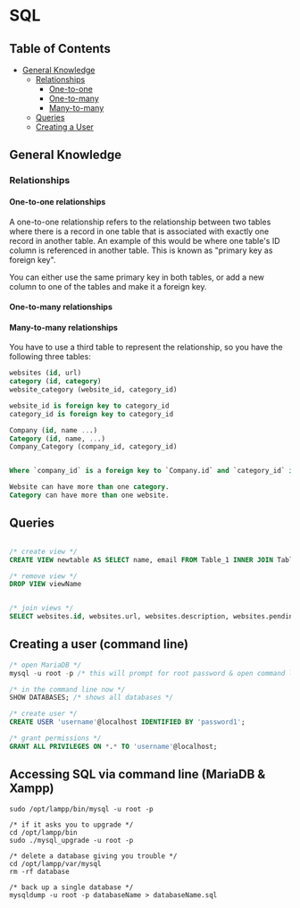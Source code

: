 # SQL

## Table of Contents

- [General Knowledge](#general-knowledge)
  - [Relationships](#relationships)
    - [One-to-one](#one-to-one-relationships)
    - [One-to-many](#one-to-many-relationships)
    - [Many-to-many](#many-to-many-relationships)
  - [Queries](#queries)
  - [Creating a User](#creating-a-user-command-line)
  

## General Knowledge

### Relationships

#### One-to-one relationships

A one-to-one relationship refers to the relationship between two tables where there is a record in one table that is associated with exactly one record in another table. An example of this would be where one table's ID column is referenced in another table. This is known as "primary key as foreign key". 

You can either use the same primary key in both tables, or add a new column to one of the tables and make it a foreign key.

#### One-to-many relationships

#### Many-to-many relationships
You have to use a third table to represent the relationship, so you have the following three tables:

```sql 
websites (id, url)
category (id, category)
website_category (website_id, category_id)

website_id is foreign key to category_id 
category_id is foreign key to category_id

Company (id, name ...)
Category (id, name, ...)
Company_Category (company_id, category_id)


Where `company_id` is a foreign key to `Company.id` and `category_id` is a foreign key to `Category.id`.

Website can have more than one category.
Category can have more than one website.
```

## Queries

```sql

/* create view */
CREATE VIEW newtable AS SELECT name, email FROM Table_1 INNER JOIN Table_2 ON Table1.id = Table2.id

/* remove view */
DROP VIEW viewName


/* join views */
SELECT websites.id, websites.url, websites.description, websites.pending, categories.category FROM websites INNER JOIN categories ON websites.url = categories.url

```

## Creating a user (command line)
```sql
/* open MariaDB */
mysql -u root -p /* this will prompt for root password & open command line */

/* in the command line now */
SHOW DATABASES; /* shows all databases */

/* create user */
CREATE USER 'username'@localhost IDENTIFIED BY 'password1';

/* grant permissions */
GRANT ALL PRIVILEGES ON *.* TO 'username'@localhost;
```

## Accessing SQL via command line (MariaDB & Xampp)
```
sudo /opt/lampp/bin/mysql -u root -p

/* if it asks you to upgrade */
cd /opt/lampp/bin
sudo ./mysql_upgrade -u root -p

/* delete a database giving you trouble */
cd /opt/lampp/var/mysql
rm -rf database

/* back up a single database */
mysqldump -u root -p databaseName > databaseName.sql
```
